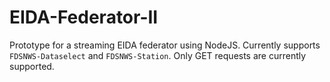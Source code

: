 # EIDA-Federator-II
Prototype for a streaming EIDA federator using NodeJS. Currently supports `FDSNWS-Dataselect` and `FDSNWS-Station`. Only GET requests are currently supported.
